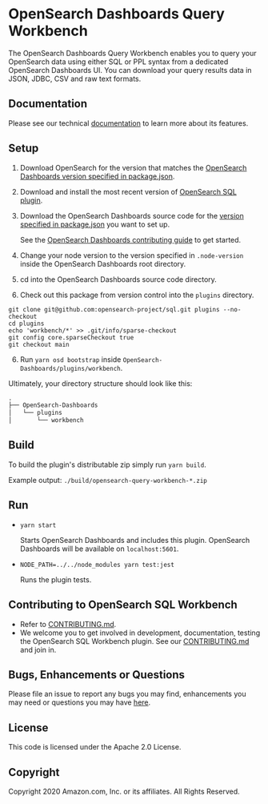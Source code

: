 # OpenSearch Dashboards Query Workbench

The OpenSearch Dashboards Query Workbench enables you to query your OpenSearch data using either SQL or PPL syntax from a dedicated OpenSearch Dashboards UI. You can download your query results data in JSON, JDBC, CSV and raw text formats.


## Documentation

Please see our technical [documentation](https://docs-beta.opensearch.org/) to learn more about its features.


## Setup

1. Download OpenSearch for the version that matches the [OpenSearch Dashboards version specified in package.json](./package.json#L8).
1. Download and install the most recent version of [OpenSearch SQL plugin](https://github.com/opensearch-project/sql#open-distro-for-elasticsearch-sql).
1. Download the OpenSearch Dashboards source code for the [version specified in package.json](./package.json#L8) you want to set up.

   See the [OpenSearch Dashboards contributing guide](https://github.com/opensearch-project/OpenSearch-Dashboards/blob/main/CONTRIBUTING.md) to get started.
   
1. Change your node version to the version specified in `.node-version` inside the OpenSearch Dashboards root directory.
1. cd into the OpenSearch Dashboards source code directory.
1. Check out this package from version control into the `plugins` directory.
```
git clone git@github.com:opensearch-project/sql.git plugins --no-checkout
cd plugins
echo 'workbench/*' >> .git/info/sparse-checkout
git config core.sparseCheckout true
git checkout main
```
6. Run `yarn osd bootstrap` inside `OpenSearch-Dashboards/plugins/workbench`.

Ultimately, your directory structure should look like this:

```md
.
├── OpenSearch-Dashboards
│   └── plugins
│       └── workbench
```


## Build

To build the plugin's distributable zip simply run `yarn build`.

Example output: `./build/opensearch-query-workbench-*.zip`


## Run

- `yarn start`

  Starts OpenSearch Dashboards and includes this plugin. OpenSearch Dashboards will be available on `localhost:5601`.

- `NODE_PATH=../../node_modules yarn test:jest`

  Runs the plugin tests.


## Contributing to OpenSearch SQL Workbench

- Refer to [CONTRIBUTING.md](./CONTRIBUTING.md).
- We welcome you to get involved in development, documentation, testing the OpenSearch SQL Workbench plugin. See our [CONTRIBUTING.md](./CONTRIBUTING.md) and join in.

## Bugs, Enhancements or Questions

Please file an issue to report any bugs you may find, enhancements you may need or questions you may have [here](https://github.com/opensearch-project/sql/issues).

## License

This code is licensed under the Apache 2.0 License. 

## Copyright

Copyright 2020 Amazon.com, Inc. or its affiliates. All Rights Reserved.

